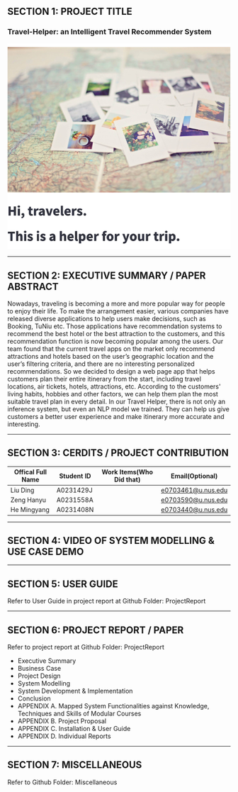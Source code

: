 ## SECTION 1: PROJECT TITLE
###  Travel-Helper: an Intelligent Travel Recommender System
![](Miscellaneous/profile.png)

---

## SECTION 2: EXECUTIVE SUMMARY / PAPER ABSTRACT

Nowadays, traveling is becoming a more and more popular way for people to enjoy their life. To make the arrangement easier, various companies have released diverse applications to help users make decisions, such as Booking, TuNiu etc. Those applications have recommendation systems to recommend the best hotel or the best attraction  to the customers, and this recommendation function is now becoming popular among the users.
Our team found that the current travel apps on the market only recommend attractions and hotels based on the user’s geographic location and the user’s filtering criteria, and there are no interesting personalized recommendations. So we decided to design a web page app that helps customers plan their entire itinerary from the start, including travel locations, air tickets, hotels, attractions, etc. According to the customers' living habits, hobbies and other factors, we can help them plan the most suitable travel plan in every detail.
In our Travel Helper, there is not only an inference system, but even an NLP model we trained. They can help us give customers a better user experience and make itinerary more accurate and interesting.

---

## SECTION 3: CERDITS / PROJECT CONTRIBUTION

                                  
|Offical Full Name     |  Student ID   | Work Items(Who Did that)     | Email(Optional)    | 
|----------------------|---------------|------------------------------|--------------------|
| Liu Ding             | A0231429J     |                              | e0703461@u.nus.edu | 
| Zeng Hanyu           | A0231558A     |                              | e0703590@u.nus.edu | 
| He Mingyang          | A0231408N     |                              | e0703440@u.nus.edu | 


---

## SECTION 4: VIDEO OF SYSTEM MODELLING & USE CASE DEMO




---

## SECTION 5: USER GUIDE

Refer to User Guide in project report at Github Folder: ProjectReport <br>

---

## SECTION 6: PROJECT REPORT / PAPER

Refer to project report at Github Folder: ProjectReport <br>

- Executive Summary
- Business Case
- Project Design
- System Modelling
- System Development & Implementation
- Conclusion
- APPENDIX A.  Mapped System Functionalities against Knowledge, Techniques and Skills of Modular Courses
- APPENDIX B. Project Proposal
- APPENDIX C. Installation & User Guide
- APPENDIX D. Individual Reports


---

## SECTION 7: MISCELLANEOUS

Refer to Github Folder: Miscellaneous

